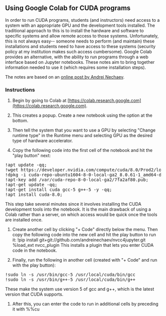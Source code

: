 ## Using Google Colab for CUDA programs

In order to run CUDA programs, students (and instructors) need access
to a system with an appropriate GPU and the development tools
installed.
The traditional approach to this is to install the hardware and
software to specific systems and allow remote access to those systems.
Unfortunately, this is not always easy-- someone needs to perform (and
maintain) these installations and students need to have access to
these systems (security policy at my institution makes such
access cumbersome).
Google Colab provides an alternative, with the ability to run programs
through a web interface based on Jupyter notebooks.
These notes aim to bring together information needed to use it (which
requires some installation steps).

The notes are based on an
[online post by Andrei Nechaev](https://medium.com/@iphoenix179/running-cuda-c-c-in-jupyter-or-how-to-run-nvcc-in-google-colab-663d33f53772).

### Instructions

1. Begin by going to Colab at
[https://colab.research.google.com](https://colab.research.google.com).

1. This creates a popup.
Create a new notebook using the option at the bottom.

1. Then tell the system that you want to use a GPU by selecting "Change
runtime type" in the Runtime menu and selecting GPU as the desired type of
hardware accelerator.

1. Copy the following code into the first cell of the notebook and hit
the "play button" next:
<pre>
!apt update -qq;
!wget https://developer.nvidia.com/compute/cuda/8.0/Prod2/local_installers/cuda-repo-ubuntu1604-8-0-local-ga2_8.0.61-1_amd64-deb;
!dpkg -i cuda-repo-ubuntu1604-8-0-local-ga2_8.0.61-1_amd64-deb;
!apt-key add /var/cuda-repo-8-0-local-ga2/7fa2af80.pub;
!apt-get update -qq;
!apt-get install cuda gcc-5 g++-5 -y -qq;
!apt install cuda-8.0;
</pre>
This step take several minutes since it involves installing the CUDA
development tools into the notebook.
It is the main drawback of using a Colab rather than a server, on
which access would be quick once the tools are installed once.

1. Create another cell by clicking "+ Code" directly below the menu.
Then copy the following code into the new cell and hit the play button
to run it:
        !pip install git+git://github.com/andreinechaev/nvcc4jupyter.git
        %load_ext nvcc_plugin
This installs a plugin that lets you enter CUDA code in the notebook.

1. Finally, run the following in another cell (created with "+ Code"
and run with the play button):
<pre>
!sudo ln -s /usr/bin/gcc-5 /usr/local/cuda/bin/gcc
!sudo ln -s /usr/bin/g++-5 /usr/local/cuda/bin/g++
</pre>
These make the system use version 5 of gcc and g++, which is the
latest version that CUDA supports.

1. After this, you can enter the code to run in additional cells by
preceding it with %%cu 

